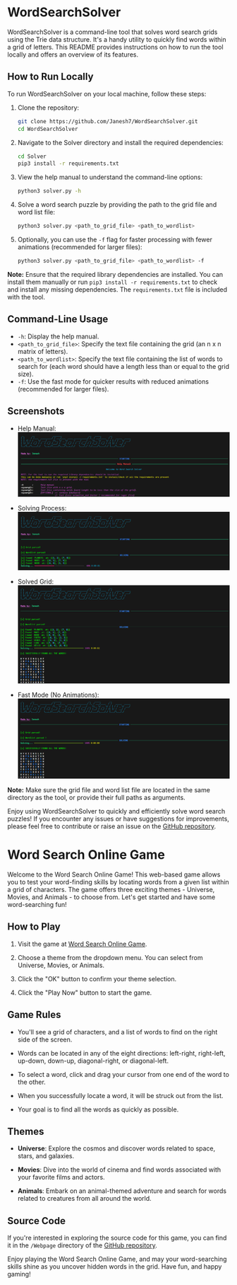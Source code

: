 # WordSearchSolver

WordSearchSolver is a command-line tool that solves word search grids using the Trie data structure. It's a handy utility to quickly find words within a grid of letters. This README provides instructions on how to run the tool locally and offers an overview of its features.

## How to Run Locally

To run WordSearchSolver on your local machine, follow these steps:

1. Clone the repository:

   ```bash
   git clone https://github.com/Janesh7/WordSearchSolver.git
   cd WordSearchSolver
   ```

2. Navigate to the Solver directory and install the required dependencies:

   ```bash
   cd Solver
   pip3 install -r requirements.txt
   ```

3. View the help manual to understand the command-line options:

   ```bash
   python3 solver.py -h
   ```

4. Solve a word search puzzle by providing the path to the grid file and word list file:

   ```bash
   python3 solver.py <path_to_grid_file> <path_to_wordlist>
   ```

5. Optionally, you can use the `-f` flag for faster processing with fewer animations (recommended for larger files):

   ```bash
   python3 solver.py <path_to_grid_file> <path_to_wordlist> -f
   ```

**Note:** Ensure that the required library dependencies are installed. You can install them manually or run `pip3 install -r requirements.txt` to check and install any missing dependencies. The `requirements.txt` file is included with the tool.

## Command-Line Usage

- `-h`: Display the help manual.
- `<path_to_grid_file>`: Specify the text file containing the grid (an n x n matrix of letters).
- `<path_to_wordlist>`: Specify the text file containing the list of words to search for (each word should have a length less than or equal to the grid size).
- `-f`: Use the fast mode for quicker results with reduced animations (recommended for larger files).

## Screenshots

- Help Manual:
  ![Help Manual](https://github.com/Janesh7/WordSearchSolver/blob/main/Screenshots/Screenshot1.png)

- Solving Process:
  ![Solving](https://github.com/Janesh7/WordSearchSolver/blob/main/Screenshots/Screenshot2.png)

- Solved Grid:
  ![Solved](https://github.com/Janesh7/WordSearchSolver/blob/main/Screenshots/Screenshot3.png)

- Fast Mode (No Animations):
  ![Fast Mode](https://github.com/Janesh7/WordSearchSolver/blob/main/Screenshots/Screenshot4.png)

**Note:** Make sure the grid file and word list file are located in the same directory as the tool, or provide their full paths as arguments.

Enjoy using WordSearchSolver to quickly and efficiently solve word search puzzles! If you encounter any issues or have suggestions for improvements, please feel free to contribute or raise an issue on the [GitHub repository](https://github.com/Janesh7/WordSearchSolver).

# Word Search Online Game

Welcome to the Word Search Online Game! This web-based game allows you to test your word-finding skills by locating words from a given list within a grid of characters. The game offers three exciting themes - Universe, Movies, and Animals - to choose from. Let's get started and have some word-searching fun!

## How to Play

1. Visit the game at [Word Search Online Game](https://orange-tofu.github.io).

2. Choose a theme from the dropdown menu. You can select from Universe, Movies, or Animals.

3. Click the "OK" button to confirm your theme selection.

4. Click the "Play Now" button to start the game.

## Game Rules

- You'll see a grid of characters, and a list of words to find on the right side of the screen.

- Words can be located in any of the eight directions: left-right, right-left, up-down, down-up, diagonal-right, or diagonal-left.

- To select a word, click and drag your cursor from one end of the word to the other.

- When you successfully locate a word, it will be struck out from the list.

- Your goal is to find all the words as quickly as possible.

## Themes

- **Universe**: Explore the cosmos and discover words related to space, stars, and galaxies.

- **Movies**: Dive into the world of cinema and find words associated with your favorite films and actors.

- **Animals**: Embark on an animal-themed adventure and search for words related to creatures from all around the world.

## Source Code

If you're interested in exploring the source code for this game, you can find it in the `/Webpage` directory of the [GitHub repository](https://github.com/orange-tofu/WordSearchOnlineGame).

Enjoy playing the Word Search Online Game, and may your word-searching skills shine as you uncover hidden words in the grid. Have fun, and happy gaming!